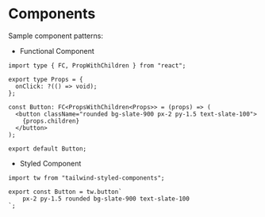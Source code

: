 # Components

Sample component patterns:

- Functional Component

```tsx
import type { FC, PropWithChildren } from "react";

export type Props = {
  onClick: ?(() => void);
};

const Button: FC<PropsWithChildren<Props>> = (props) => (
  <button className="rounded bg-slate-900 px-2 py-1.5 text-slate-100">
    {props.children}
  </button>
);

export default Button;
```

- Styled Component

```tsx
import tw from "tailwind-styled-components";

export const Button = tw.button`
    px-2 py-1.5 rounded bg-slate-900 text-slate-100
`;
```
